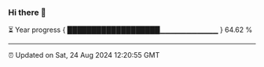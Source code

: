 ### Hi there 👋

⏳ Year progress { ███████████████████▁▁▁▁▁▁▁▁▁▁▁ } 64.62 %

---

⏰ Updated on Sat, 24 Aug 2024 12:20:55 GMT
